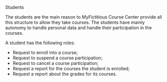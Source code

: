 Students

The students are the main reason to MyFictitious Course Center provide all this structure to allow
they take courses. The students have mainly autonomy to handle personal data and handle their participation
in the courses.

A student has the following roles:
- Request to enroll into a course;
- Request to suspend a course participation;
- Request to cancel a course participation;
- Request a report for the courses the student is enrolled;
- Request a report about the grades for its courses.
